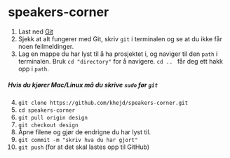 # speakers-corner

1. Last ned [Git](https://git-scm.com/downloads)
2. Sjekk at alt fungerer med Git, skriv ```git``` i terminalen og se at du ikke får noen feilmeldinger.
3. Lag en mappe du har lyst til å ha prosjektet i, og naviger til den ```path``` i terminalen. Bruk ```cd "directory"``` for å navigere. ```cd .. ``` får deg ett hakk opp i ```path```.

##### Hvis du kjører Mac/Linux må du skrive ```sudo``` før ```git``` #####

4. ```git clone https://github.com/khejd/speakers-corner.git```
5. ```cd speakers-corner```
6. ```git pull origin design```
7. ```git checkout design```
8. Åpne filene og gjør de endrigne du har lyst til. 
9. ```git commit -m "skriv hva du har gjort"```
10. ```git push``` (for at det skal lastes opp til GitHub)
